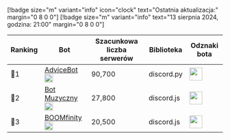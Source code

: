 [!badge size="m" variant="info" icon="clock" text="Ostatnia aktualizacja:" margin="0 8 0 0"] [!badge size="m" variant="info" text="13 sierpnia 2024, godzina: 21:00" margin="0 8 0 0"]

| Ranking | Bot                                                                                           | Szacunkowa liczba serwerów | Biblioteka | Odznaki bota |
| ---- | --------------------------------------------------------------------------------------------- | ------------------------ | ------------------------ | ------------------------ |
|    🥇1 | [AdviceBot](https://discord.com/oauth2/authorize?client_id=942110955502989373&permissions=8&scope=bot) <img src="/static/badges/bots/advice.svg" height="20" width="20">        |               90,700 | discord.py | <img src="/static/badges/odznaki/supportscommands.svg" height="30" width="30"> |
|    🥈2 | [Bot Muzyczny](https://discord.com/oauth2/authorize?client_id=840892428613320726&permissions=8&scope=bot) <img src="/static/badges/bots/botmuzyczny.svg" height="20" width="20">        |               27,800 | discord.js | <img src="/static/badges/odznaki/supportscommands.svg" height="30" width="30"> |
|    🥉3 | [BOOMfinity](https://discord.com/oauth2/authorize?client_id=450017151323996173&permissions=8&scope=bot) <img src="/static/badges/bots/boomfinity.svg" height="20" width="20">        |               20,500 | discord.js | <img src="/static/badges/odznaki/supportscommands.svg" height="30" width="30"> | 